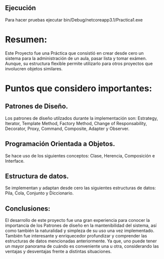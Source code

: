 

## Ejecución
 Para hacer pruebas ejecutar bin/Debug/netcoreapp3.1/Practica1.exe
# Resumen:
 Este Proyecto fue una Práctica que consistió en crear desde cero un sistema para la administración de un aula, pasar lista y tomar exámen. 
 Aunque, su estructura flexible permite utilizarlo para otros proyectos que involucren objetos similares.
 
# Puntos que considero importantes:

## Patrones de Diseño.
  Los patrones de diseño utilzados durante la implementación son: Estrategy, Iterator, Template Method, Factory Method, Change of Responsability, Decorator, Proxy, Command, Composite, Adapter y Observer.
  
## Programación Orientada a Objetos.
  Se hace uso de los siguientes conceptos: Clase, Herencia, Composición e Interface.
  
## Estructura de datos.
  Se implementan y adaptan desde cero las siguientes estructuras de datos: Pila, Cola, Conjunto y Diccionario.
  
## Conclusiones:
 El desarrollo de este proyecto fue una gran experiencia para conocer la importancia de los Patrones de diseño en la mantenibilidad del sistema, así como también la naturalidad y simpleza de su uso una vez implementado. 
 También fue interesante y enriquecedor profundizar y comprender las estructuras de datos mencionadas anteriormente. Ya que, uno puede tener un mayor panorama de cuándo es conveniente una u otra, considerando las ventajas y desventajas frente a distintas situaciones.

